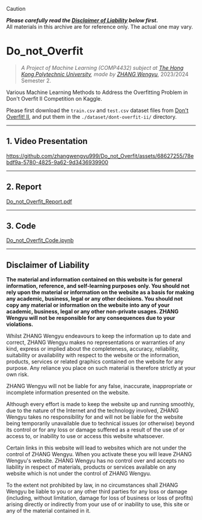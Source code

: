 > [!CAUTION]
> ***Please carefully read the [Disclaimer of Liability](#disclaimer-of-liability) below first.***  
> All materials in this archive are for reference only. The actual one may vary. 


# Do_not_Overfit

> *A Project of Machine Learning (COMP4432) subject at [The Hong Kong Polytechnic University](https://www.polyu.edu.hk/), made by [ZHANG Wengyu](https://github.com/zhangwengyu999)*, 2023/2024 Semester 2.

Various Machine Learning Methods to Address the Overfitting Problem in Don't Overfit II Competition on Kaggle.

Please first download the `train.csv` and `test.csv` dataset files from [Don't Overfit! II](https://www.kaggle.com/c/dont-overfit-ii/data), and put them in the `./dataset/dont-overfit-ii/` directory.

---

## 1. Video Presentation



https://github.com/zhangwengyu999/Do_not_Overfit/assets/68627255/78ebdf9a-5780-4825-9a62-9d3436939900



---

## 2. Report

[Do_not_Overfit_Report.pdf](./Do_not_Overfit_Report.pdf)

---

## 3. Code

[Do_not_Overfit_Code.ipynb](./Do_not_Overfit_Code.ipynb)

---

## Disclaimer of Liability

**The material and information contained on this website is for general information, reference, and self-learning purposes only. You should not rely upon the material or information on the website as a basis for making any academic, business, legal or any other decisions. You should not copy any material or information on the website into any of your academic, business, legal or any other non-private usages. ZHANG Wengyu will not be responsible for any consequences due to your violations.**


Whilst ZHANG Wengyu endeavours to keep the information up to date and correct, ZHANG Wengyu makes no representations or warranties of any kind, express or implied about the completeness, accuracy, reliability, suitability or availability with respect to the website or the information, products, services or related graphics contained on the website for any purpose. Any reliance you place on such material is therefore strictly at your own risk.


ZHANG Wengyu will not be liable for any false, inaccurate, inappropriate or incomplete information presented on the website.


Although every effort is made to keep the website up and running smoothly, due to the nature of the Internet and the technology involved, ZHANG Wengyu takes no responsibility for and will not be liable for the website being temporarily unavailable due to technical issues (or otherwise) beyond its control or for any loss or damage suffered as a result of the use of or access to, or inability to use or access this website whatsoever.


Certain links in this website will lead to websites which are not under the control of ZHANG Wengyu. When you activate these you will leave ZHANG Wengyu's  website. ZHANG Wengyu has no control over and accepts no liability in respect of materials, products or services available on any website which is not under the control of ZHANG Wengyu.


To the extent not prohibited by law, in no circumstances shall ZHANG Wengyu be liable to you or any other third parties for any loss or damage (including, without limitation, damage for loss of business or loss of profits) arising directly or indirectly from your use of or inability to use, this site or any of the material contained in it.

